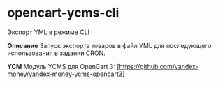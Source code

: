 # opencart-ycms-cli
Экспорт YML в режиме CLI

**Описание**
Запуск экспорта товаров в файл YML для последующего использования в задании CRON.

**YCM**
Модуль YCMS для OpenCart 3: [https://github.com/yandex-money/yandex-money-ycms-opencart3]
